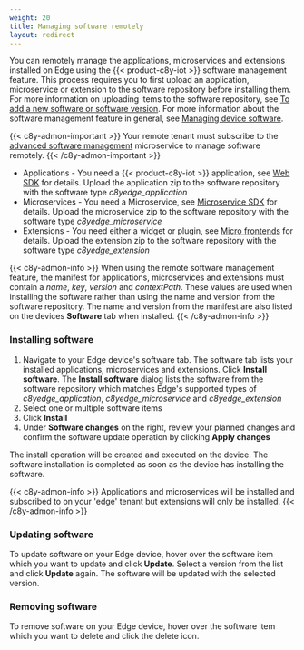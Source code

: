 ```yaml
---
weight: 20
title: Managing software remotely
layout: redirect
---
```


You can remotely manage the applications, microservices and extensions installed on Edge using the {{< product-c8y-iot >}} software management feature. This process requires you to first upload an application, microservice or extension to the software repository before installing them. For more information on uploading items to the software repository, see [To add a new software or software version](/users-guide/device-management/#to-add-a-new-software-or-software-version). For more information about the software management feature in general, see [Managing device software](/users-guide/device-management/#managing-device-software).

{{< c8y-admon-important >}}
Your remote tenant must subscribe to the [advanced software management](/reference/device-management-library/#advanced-software-management) microservice to manage software remotely.
{{< /c8y-admon-important >}}

- Applications - You need a {{< product-c8y-iot >}} application, see [Web SDK](/web/overview/) for details. Upload the application zip to the software repository with the software type _c8yedge_application_
- Microservices - You need a Microservice, see [Microservice SDK](/microservice-sdk/introduction/) for details. Upload the microservice zip to the software repository with the software type _c8yedge_microservice_
- Extensions - You need either a widget or plugin, see [Micro frontends](/web/microfrontends/) for details. Upload the extension zip to the software repository with the software type _c8yedge_extension_

{{< c8y-admon-info >}}
When using the remote software management feature, the manifest for applications, microservices and extensions must contain a _name_, _key_, _version_ and _contextPath_. These values are used when installing the software rather than using the name and version from the software repository. The name and version from the manifest are also listed on the devices **Software** tab when installed.
{{< /c8y-admon-info >}}

### Installing software
1. Navigate to your Edge device's software tab. The software tab lists your installed applications, microservices and extensions. Click **Install software**. The **Install software** dialog lists the software from the software repository which matches Edge's supported types of _c8yedge_application_, _c8yedge_microservice_ and _c8yedge_extension_
2. Select one or multiple software items
3. Click **Install**
4. Under **Software changes** on the right, review your planned changes and confirm the software update operation by clicking **Apply changes**

The install operation will be created and executed on the device. The software installation is completed as soon as the device has installing the software.

{{< c8y-admon-info >}}
Applications and microservices will be installed and subscribed to on your 'edge' tenant but extensions will only be installed.
{{< /c8y-admon-info >}}

### Updating software
To update software on your Edge device, hover over the software item which you want to update and click **Update**. Select a version from the list and click **Update** again. The software will be updated with the selected version.

### Removing software
To remove software on your Edge device, hover over the software item which you want to delete and click the delete icon.
